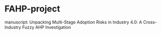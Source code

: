 # FAHP-project
manuscript: Unpacking Multi-Stage Adoption Risks in Industry  4.0: A Cross-Industry Fuzzy AHP Investigation
